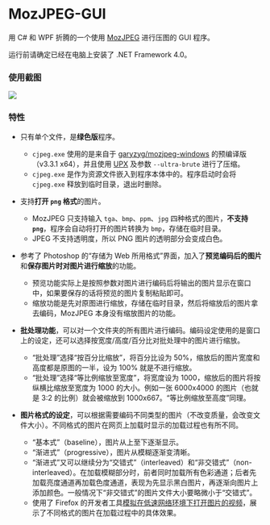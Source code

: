 # MozJPEG-GUI

用 C# 和 WPF 折腾的一个使用 [MozJPEG](https://github.com/mozilla/mozjpeg) 进行压图的 GUI 程序。

运行前请确定已经在电脑上安装了 .NET Framework 4.0。

### 使用截图

![](https://ae01.alicdn.com/kf/HTB12pVjd79E3KVjSZFG76319XXa8.png)

### 特性

* 只有单个文件，是**绿色版**程序。
    * `cjpeg.exe` 使用的是来自于 [garyzyg/mozjpeg-windows](https://github.com/garyzyg/mozjpeg-windows/releases) 的预编译版（v3.3.1 x64），并且使用 [UPX](https://github.com/upx/upx) 及参数 `--ultra-brute` 进行了压缩。
    * `cjpeg.exe` 是作为资源文件嵌入到程序本体中的。程序启动时会将 `cjpeg.exe` 释放到临时目录，退出时删除。

* 支持**打开 `png` 格式**的图片。
    * MozJPEG 只支持输入 `tga`、`bmp`、`ppm`、`jpg` 四种格式的图片，**不支持 `png`**，程序会自动将打开的图片转换为 `bmp`，存储在临时目录。
    * JPEG 不支持透明度，所以 PNG 图片的透明部分会变成白色。

* 参考了 Photoshop 的“存储为 Web 所用格式”界面，加入了**预览编码后的图片**和**保存图片时对图片进行缩放**的功能。
    * 预览功能实际上是按照参数对图片进行编码后将输出的图片显示在窗口中，如果要保存的话将预览的图片复制粘贴即可。
    * 缩放功能是先对原图进行缩放，存储在临时目录，然后将缩放后的图片拿去编码，MozJPEG 本身没有缩放图片的功能。

* **批处理功能**，可以对一个文件夹的所有图片进行编码。编码设定使用的是窗口上的设定，还可以选择按宽度/高度/百分比对批处理中的图片进行缩放。
    * “批处理”选择“按百分比缩放”，将百分比设为 50%，缩放后的图片宽度和高度都是原图的一半，设为 100% 就是不进行缩放。
    * “批处理”选择“等比例缩放至宽度”，将宽度设为 1000，缩放后的图片将按纵横比缩放至宽度为 1000 的大小。例如一张 6000x4000 的图片（也就是 3:2 的比例）就会被缩放到 1000x667。“等比例缩放至高度”同理。

* **图片格式的设定**，可以根据需要编码不同类型的图片（不改变质量，会改变文件大小）。不同格式的图片在网页上加载时显示的加载过程也有所不同。
    * “基本式”（baseline），图片从上至下逐渐显示。
    * “渐进式”（progressive），图片从模糊逐渐变清晰。
    * “渐进式”又可以继续分为“交错式”（interleaved）和“非交错式”（non-interleaved）。在加载模糊部分时，前者同时加载所有色彩通道；后者先加载亮度通道再加载色度通道，表现为先显示黑白图片，再逐渐向图片上添加颜色。一般情况下“非交错式”的图片文件大小要略微小于“交错式”。
    * 使用了 Firefox 的开发者工具[模拟在低速网络环境下打开图片的视频](https://files.catbox.moe/8derzy.mp4)，展示了不同格式的图片在加载过程中的具体效果。
